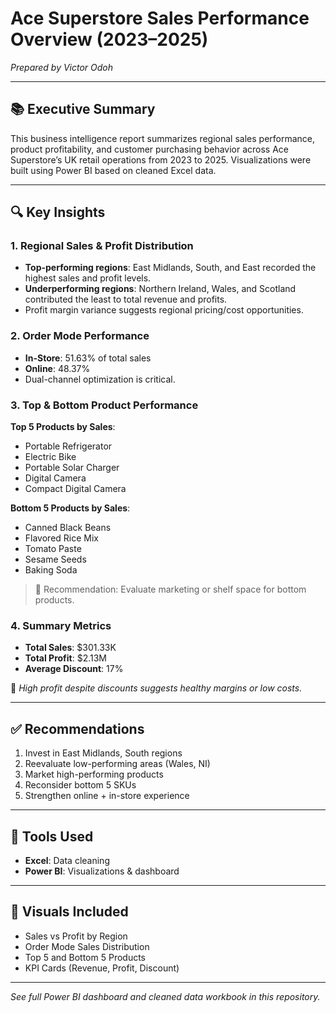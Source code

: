 # Ace Superstore Sales Performance Overview (2023–2025)
*Prepared by Victor Odoh*

---

## 📚 Executive Summary

This business intelligence report summarizes regional sales performance, product profitability, and customer purchasing behavior across Ace Superstore’s UK retail operations from 2023 to 2025. Visualizations were built using Power BI based on cleaned Excel data.

---

## 🔍 Key Insights

### 1. Regional Sales & Profit Distribution
- **Top-performing regions**: East Midlands, South, and East recorded the highest sales and profit levels.
- **Underperforming regions**: Northern Ireland, Wales, and Scotland contributed the least to total revenue and profits.
- Profit margin variance suggests regional pricing/cost opportunities.

### 2. Order Mode Performance
- **In-Store**: 51.63% of total sales  
- **Online**: 48.37%  
- Dual-channel optimization is critical.

### 3. Top & Bottom Product Performance
**Top 5 Products by Sales**:
- Portable Refrigerator
- Electric Bike
- Portable Solar Charger
- Digital Camera
- Compact Digital Camera

**Bottom 5 Products by Sales**:
- Canned Black Beans
- Flavored Rice Mix
- Tomato Paste
- Sesame Seeds
- Baking Soda

> 🔔 Recommendation: Evaluate marketing or shelf space for bottom products.

### 4. Summary Metrics
- **Total Sales**: $301.33K
- **Total Profit**: $2.13M
- **Average Discount**: 17%

📌 *High profit despite discounts suggests healthy margins or low costs.*

---

## ✅ Recommendations
1. Invest in East Midlands, South regions
2. Reevaluate low-performing areas (Wales, NI)
3. Market high-performing products
4. Reconsider bottom 5 SKUs
5. Strengthen online + in-store experience

---

## 📁 Tools Used
- **Excel**: Data cleaning
- **Power BI**: Visualizations & dashboard

---

## 📂 Visuals Included
- Sales vs Profit by Region
- Order Mode Sales Distribution
- Top 5 and Bottom 5 Products
- KPI Cards (Revenue, Profit, Discount)

---

*See full Power BI dashboard and cleaned data workbook in this repository.*

